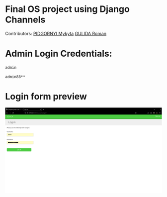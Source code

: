 # Final OS project using Django Channels

Contributors:
[PIDGORNYI Mykyta](https://github.com/InWamos)
[GULIDA Roman](https://github.com/roman-gulida)

# Admin Login Credentials:
```login
admin
```

```password
admin88**
```

# Login form preview
![Login Form](./images/login_form.png)